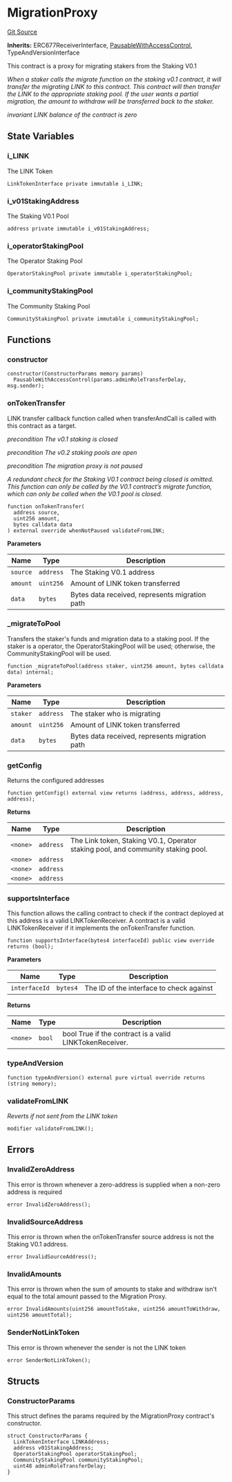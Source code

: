 # MigrationProxy
[Git Source](https://github.com/smartcontractkit/destiny-next/blob/93e1115f8d7fb0029b73a936d125afb837306065/src/MigrationProxy.sol)

**Inherits:**
ERC677ReceiverInterface, [PausableWithAccessControl](/src/PausableWithAccessControl.sol/abstract.PausableWithAccessControl.md), TypeAndVersionInterface

This contract is a proxy for migrating stakers from the Staking V0.1

*When a staker calls the migrate function on the staking v0.1 contract, it will transfer the
migrating LINK to this contract. This contract will then transfer the LINK to the appropriate
staking pool. If the user wants a partial migration, the amount to withdraw will be transferred
back to the staker.*

*invariant LINK balance of the contract is zero*


## State Variables
### i_LINK
The LINK Token


```solidity
LinkTokenInterface private immutable i_LINK;
```


### i_v01StakingAddress
The Staking V0.1 Pool


```solidity
address private immutable i_v01StakingAddress;
```


### i_operatorStakingPool
The Operator Staking Pool


```solidity
OperatorStakingPool private immutable i_operatorStakingPool;
```


### i_communityStakingPool
The Community Staking Pool


```solidity
CommunityStakingPool private immutable i_communityStakingPool;
```


## Functions
### constructor


```solidity
constructor(ConstructorParams memory params)
  PausableWithAccessControl(params.adminRoleTransferDelay, msg.sender);
```

### onTokenTransfer

LINK transfer callback function called when transferAndCall is called with this
contract as a target.

*precondition The v0.1 staking is closed*

*precondition The v0.2 staking pools are open*

*precondition The migration proxy is not paused*

*A redundant check for the Staking V0.1 contract being closed is omitted. This function
can only be called by the V0.1 contract’s migrate function, which can
only be called when the V0.1 pool is closed.*


```solidity
function onTokenTransfer(
  address source,
  uint256 amount,
  bytes calldata data
) external override whenNotPaused validateFromLINK;
```
**Parameters**

|Name|Type|Description|
|----|----|-----------|
|`source`|`address`|The Staking V0.1 address|
|`amount`|`uint256`|Amount of LINK token transferred|
|`data`|`bytes`|Bytes data received, represents migration path|


### _migrateToPool

Transfers the staker's funds and migration data to a staking pool.
If the staker is a operator, the OperatorStakingPool will be used; otherwise,
the CommunityStakingPool will be used.


```solidity
function _migrateToPool(address staker, uint256 amount, bytes calldata data) internal;
```
**Parameters**

|Name|Type|Description|
|----|----|-----------|
|`staker`|`address`|The staker who is migrating|
|`amount`|`uint256`|Amount of LINK token transferred|
|`data`|`bytes`|Bytes data received, represents migration path|


### getConfig

Returns the configured addresses


```solidity
function getConfig() external view returns (address, address, address, address);
```
**Returns**

|Name|Type|Description|
|----|----|-----------|
|`<none>`|`address`|The Link token, Staking V0.1, Operator staking pool, and community staking pool.|
|`<none>`|`address`||
|`<none>`|`address`||
|`<none>`|`address`||


### supportsInterface

This function allows the calling contract to
check if the contract deployed at this address is a valid
LINKTokenReceiver.  A contract is a valid LINKTokenReceiver
if it implements the onTokenTransfer function.


```solidity
function supportsInterface(bytes4 interfaceId) public view override returns (bool);
```
**Parameters**

|Name|Type|Description|
|----|----|-----------|
|`interfaceId`|`bytes4`|The ID of the interface to check against|

**Returns**

|Name|Type|Description|
|----|----|-----------|
|`<none>`|`bool`|bool True if the contract is a valid LINKTokenReceiver.|


### typeAndVersion


```solidity
function typeAndVersion() external pure virtual override returns (string memory);
```

### validateFromLINK

*Reverts if not sent from the LINK token*


```solidity
modifier validateFromLINK();
```

## Errors
### InvalidZeroAddress
This error is thrown whenever a zero-address is supplied when
a non-zero address is required


```solidity
error InvalidZeroAddress();
```

### InvalidSourceAddress
This error is thrown when the onTokenTransfer source address is
not the Staking V0.1 address.


```solidity
error InvalidSourceAddress();
```

### InvalidAmounts
This error is thrown when the sum of amounts to stake and withdraw
isn't equal to the total amount passed to the Migration Proxy.


```solidity
error InvalidAmounts(uint256 amountToStake, uint256 amountToWithdraw, uint256 amountTotal);
```

### SenderNotLinkToken
This error is thrown whenever the sender is not the LINK token


```solidity
error SenderNotLinkToken();
```

## Structs
### ConstructorParams
This struct defines the params required by the MigrationProxy contract's
constructor.


```solidity
struct ConstructorParams {
  LinkTokenInterface LINKAddress;
  address v01StakingAddress;
  OperatorStakingPool operatorStakingPool;
  CommunityStakingPool communityStakingPool;
  uint48 adminRoleTransferDelay;
}
```

